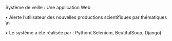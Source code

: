 Système de veille : Une application Web 

• Alerte l’utilisateur des nouvelles productions scientifiques par thématiques \n

• Le système a été réalisée par : Python( Selenium, BeutifulSoup, Django)
